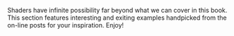 Shaders have infinite possibility far beyond what we can cover in this book. This section features interesting and exiting examples handpicked from the on-line posts for your inspiration. Enjoy!